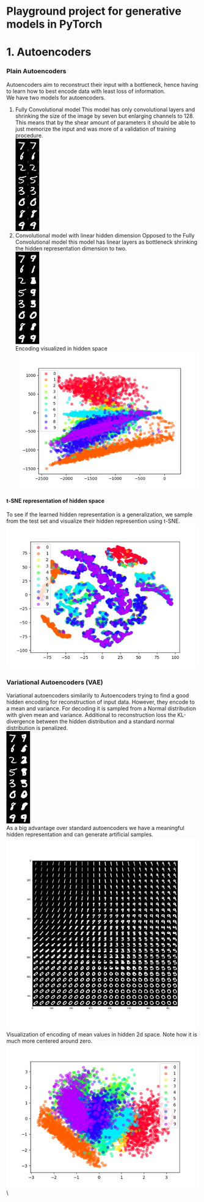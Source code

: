# Playground project for generative models in PyTorch
# 1. Autoencoders
### Plain Autoencoders
Autoencoders aim to reconstruct their input with a bottleneck, hence having to learn how to best encode data with least loss of information. \
We have two models for autoencoders.
1. Fully Convolutional model
This model has only convolutional layers and shrinking the size of the image by seven but enlarging channels to 128. This means that by the shear amount of parameters it should be able to just memorize the input and was more of a validation of training procedure. \
![Autoencoder result](result_figures/AE_reconstruction.png)
2. Convolutional model with linear hidden dimension
Opposed to the Fully Convolutional model this model has linear layers as bottleneck shrinking the hidden representation dimension to two. \
![Linear autoencoder result](result_figures/AE_linear_reconstruction.png) \
Encoding visualized in hidden space \
![Linear autoencoder hidden space](result_figures/2d_encoding_AE_linear.png)
#### t-SNE representation of hidden space
To see if the learned hidden representation is a generalization, we sample from the test set and visualize their hidden represention using t-SNE. \
![TSNE of hidden representation for linear autoencoder](result_figures/tsne_AE_linear.png)

### Variational Autoencoders (VAE)
Variational autoencoders similarily to Autoencoders trying to find a good hidden encoding for reconstruction of input data. However, they encode to a mean and variance. For decoding it is sampled from a Normal distribution with given mean and variance. Additional to reconstruction loss the KL-divergence between the hidden distribution and a standard normal distribution is penalized. \
![Reconstructed samples VAE](result_figures/VAE_reconstruction.png) \
As a big advantage over standard autoencoders we have a meaningful hidden representation and can generate artificial samples. \
![VAE generated samples](result_figures/VAE_generation.png) \
Visualization of encoding of mean values in hidden 2d space. Note how it is much more centered around zero. \
![VAE encoding](result_figures/2d_encoding_VAE.png) \